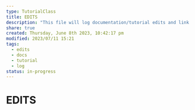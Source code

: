```yaml
---  
type: TutorialClass  
title: EDITS  
description: "This file will log documentation/tutorial edits and link to the Module.Section where these edits took place. Edits within the markdown files will be indicated by an 'Edited' callout."  
share: true  
created: Thursday, June 8th 2023, 10:42:17 pm  
modified: 2023/07/11 15:21
tags:  
  - edits  
  - docs  
  - tutorial  
  - log  
status: in-progress 
---  
```

  
# EDITS  
  
